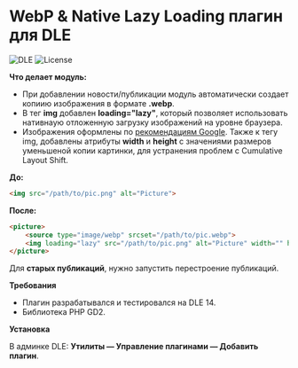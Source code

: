# WebP & Native Lazy Loading плагин для DLE
![DLE](https://img.shields.io/badge/DLE-14-blue.svg "DLE Version")
![License](https://img.shields.io/github/license/shv0/dle-webp-plugin)

**Что делает модуль:**
* При добавлении новости/публикации модуль автоматически создает копиию изображения в формате **.webp**.
* В тег **img** добавлен **loading="lazy"**, который позволяет использовать нативнаую отложенную загрузку изображений на уровне браузера.
* Изображения оформлены по [рекомендациям Google](https://developers.google.com/search/docs/advanced/guidelines/google-images?hl=ru). Также к тегу img, добавлены атрибуты **width** и **height** с значениями размеров уменьшеной копии картинки, для устранения проблем с Cumulative Layout Shift.

**До:**
```html
<img src="/path/to/pic.png" alt="Picture">
```

**После:**
```html
<picture>
	<source type="image/webp" srcset="/path/to/pic.webp">
	<img loading="lazy" src="/path/to/pic.png" alt="Picture" width="" height="">
</picture>
```

Для **старых публикаций**, нужно запустить перестроение публикаций.

**Требования**
- Плагин разрабатывался и тестировался на DLE 14.
- Библиотека PHP GD2.

**Установка**

В админке DLE: **Утилиты — Управление плагинами — Добавить плагин**. 
